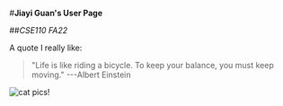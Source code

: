 #**Jiayi Guan's User Page**

##*CSE110 FA22*

A quote I really like:
>"Life is like riding a bicycle. To keep your balance, you must keep moving."   ---Albert Einstein

![cat pics!](https://i0.wp.com/katzenworld.co.uk/wp-content/uploads/2019/06/funny-cat.jpeg?resize=1320%2C1320&ssl=1)
